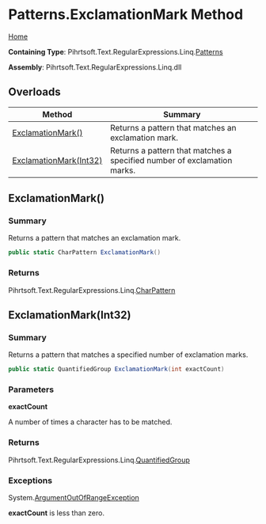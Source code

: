 # Patterns\.ExclamationMark Method

[Home](../../../../../../README.md)

**Containing Type**: Pihrtsoft\.Text\.RegularExpressions\.Linq\.[Patterns](../README.md)

**Assembly**: Pihrtsoft\.Text\.RegularExpressions\.Linq\.dll

## Overloads

| Method | Summary |
| ------ | ------- |
| [ExclamationMark()](#Pihrtsoft_Text_RegularExpressions_Linq_Patterns_ExclamationMark) | Returns a pattern that matches an exclamation mark\. |
| [ExclamationMark(Int32)](#Pihrtsoft_Text_RegularExpressions_Linq_Patterns_ExclamationMark_System_Int32_) | Returns a pattern that matches a specified number of exclamation marks\. |

## ExclamationMark\(\) <a name="Pihrtsoft_Text_RegularExpressions_Linq_Patterns_ExclamationMark"></a>

### Summary

Returns a pattern that matches an exclamation mark\.

```csharp
public static CharPattern ExclamationMark()
```

### Returns

Pihrtsoft\.Text\.RegularExpressions\.Linq\.[CharPattern](../../CharPattern/README.md)

## ExclamationMark\(Int32\) <a name="Pihrtsoft_Text_RegularExpressions_Linq_Patterns_ExclamationMark_System_Int32_"></a>

### Summary

Returns a pattern that matches a specified number of exclamation marks\.

```csharp
public static QuantifiedGroup ExclamationMark(int exactCount)
```

### Parameters

**exactCount**

A number of times a character has to be matched\.

### Returns

Pihrtsoft\.Text\.RegularExpressions\.Linq\.[QuantifiedGroup](../../QuantifiedGroup/README.md)

### Exceptions

System\.[ArgumentOutOfRangeException](https://docs.microsoft.com/en-us/dotnet/api/system.argumentoutofrangeexception)

**exactCount** is less than zero\.

